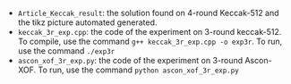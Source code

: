 - `Article_Keccak_result`: the solution found on 4-round Keccak-512 and the tikz picture automated generated.
- `keccak_3r_exp.cpp`: the code of the experiment on 3-round keccak-512. To compile, use the command `g++ keccak_3r_exp.cpp -o exp3r`. To run, use the command `./exp3r`
- `ascon_xof_3r_exp.py`: the code of the experiment on 3-round Ascon-XOF. To run, use the command `python ascon_xof_3r_exp.py`

